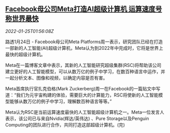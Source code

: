 <!--1643076063000-->
[Facebook母公司Meta打造AI超级计算机 运算速度号称世界最快](https://cn.reuters.com/article/meta-supercomputer-ai-0124-mon-idCNKBS2JZ057)
------

<div><i>2022-01-25T01:56:08Z</i></div><p>路透1月24日 - Facebook母公司Meta Platforms周一表示，研究团队已经在打造一部新的人工智能(AI)超级计算机，Meta认为到2022年中完成时，它将是世界上最快的超级计算机。</p><p>Meta在一篇博客文章中表示，其新的人工智能研究超级集群(RSC)将帮助该公司建立更好的人工智能模型，可以从数万亿的例子中学习，在数百种语言中运作，并一起分析文本、图像和视频，以确定内容是否有害。</p><p>Meta首席执行官扎克伯格(Mark Zuckerberg)周一在Facebook的一篇贴文中写道：“我们为元宇宙构建的体验，需要巨大的计算能力，RSC将使新的人工智能模型能够从数万亿的例子中学习，理解数百种语言等等。”</p><p>Meta认为RSC是当前运算速度最快的人工智能超级计算机之一。Meta一位发言人表示，该公司已与来自Nvidia(辉达/英伟达) 、Pure Storage以及Penguin Computing的团队进行合作，共同打造这部超级计算机。(完)</p>
